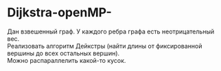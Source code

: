 # Dijkstra-openMP-
Дан взвешенный граф. У каждого ребра графа есть неотрицательный вес. 
<br>Реализовать алгоритм Дейкстры (найти длины от фиксированной вершины до всех остальных вершин). 
<br>Можно распараллелить какой-то кусок. 
